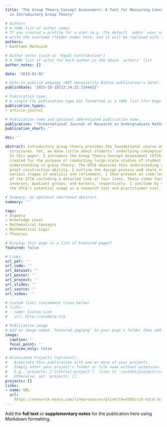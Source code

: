 ```yaml
---
title: 'The Group Theory Concept Assessment: A Tool for Measuring Conceptual Understanding
  in Introductory Group Theory'

# Authors
# A YAML list of author names
# If you created a profile for a user (e.g. the default `admin` user at `content/authors/admin/`), 
# write the username (folder name) here, and it will be replaced with their full name and linked to their profile.
authors:
- Kathleen Melhuish

# Author notes (such as 'Equal Contribution')
# A YAML list of notes for each author in the above `authors` list
author_notes: []

date: '2019-01-01'

# Date to publish webpage (NOT necessarily Bibtex publication's date).
publishDate: '2025-10-18T22:34:22.214442Z'

# Publication type.
# A single CSL publication type but formatted as a YAML list (for Hugo requirements).
publication_types:
- article-journal

# Publication name and optional abbreviated publication name.
publication: '*International Journal of Research in Undergraduate Mathematics Education*'
publication_short: ''

doi: ''

abstract: Introductory group theory provides the foundational course on algebraic
  structures. Yet, we know little about students' underlying conceptual understandings.
  In this paper, I introduce the Group Theory Concept Assessment (GTCA), a measure
  created for the purpose of conducting large-scale studies of student conceptual
  understanding in group theory. The GTCA measures this understanding divorced from
  proof construction ability. I outline the design process and share results from
  various stages of analysis and refinement. I then present an item-level analysis
  of the GTCA including a detailed look at four items. These items focus on subgroups,
  inverses, quotient groups, and kernels, respectively. I conclude by reflecting on
  the GTCA's potential usage as a research tool and practitioner tool.

# Summary. An optional shortened abstract.
summary: ''

tags:
- Algebra
- Knowledge Level
- Mathematical Concepts
- Mathematical Logic
- Theories

# Display this page in a list of Featured pages?
featured: false

# Links
url_pdf: ''
url_code: ''
url_dataset: ''
url_poster: ''
url_project: ''
url_slides: ''
url_source: ''
url_video: ''

# Custom links (uncomment lines below)
# links:
# - name: Custom Link
#   url: http://example.org

# Publication image
# Add an image named `featured.jpg/png` to your page's folder then add a caption below.
image:
  caption: ''
  focal_point: ''
  preview_only: false

# Associated Projects (optional).
#   Associate this publication with one or more of your projects.
#   Simply enter your project's folder or file name without extension.
#   E.g. `projects: ['internal-project']` links to `content/project/internal-project/index.md`.
#   Otherwise, set `projects: []`.
projects: []
links:
- name: URL
  url: 
    https://research.ebsco.com/linkprocessor/plink?id=d385ccc8-e3cd-3e13-a9d4-5bc364d1eb0d
---
```


Add the **full text** or **supplementary notes** for the publication here using Markdown formatting.
